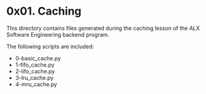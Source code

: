 # 0x01. Caching

This directory contains files generated during the caching lesson of the ALX Software Engineering backend program.

The following scripts are included:

- 0-basic_cache.py
- 1-fifo_cache.py
- 2-lifo_cache.py
- 3-lru_cache.py
- 4-mru_cache.py